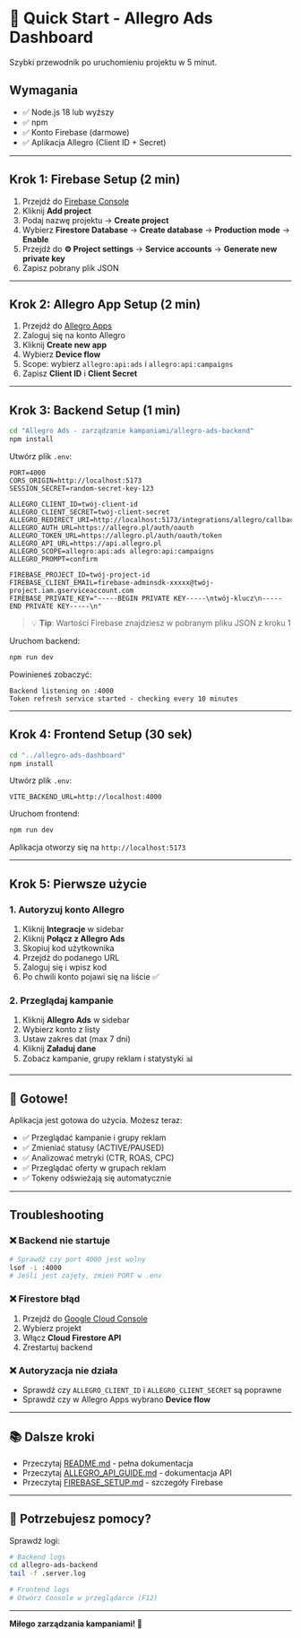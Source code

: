 # 🚀 Quick Start - Allegro Ads Dashboard

Szybki przewodnik po uruchomieniu projektu w 5 minut.

## Wymagania

- ✅ Node.js 18 lub wyższy
- ✅ npm
- ✅ Konto Firebase (darmowe)
- ✅ Aplikacja Allegro (Client ID + Secret)

---

## Krok 1: Firebase Setup (2 min)

1. Przejdź do [Firebase Console](https://console.firebase.google.com/)
2. Kliknij **Add project**
3. Podaj nazwę projektu → **Create project**
4. Wybierz **Firestore Database** → **Create database** → **Production mode** → **Enable**
5. Przejdź do **⚙️ Project settings** → **Service accounts** → **Generate new private key**
6. Zapisz pobrany plik JSON

---

## Krok 2: Allegro App Setup (2 min)

1. Przejdź do [Allegro Apps](https://apps.developer.allegro.pl/)
2. Zaloguj się na konto Allegro
3. Kliknij **Create new app**
4. Wybierz **Device flow**
5. Scope: wybierz `allegro:api:ads` i `allegro:api:campaigns`
6. Zapisz **Client ID** i **Client Secret**

---

## Krok 3: Backend Setup (1 min)

```bash
cd "Allegro Ads - zarządzanie kampaniami/allegro-ads-backend"
npm install
```

Utwórz plik `.env`:
```env
PORT=4000
CORS_ORIGIN=http://localhost:5173
SESSION_SECRET=random-secret-key-123

ALLEGRO_CLIENT_ID=twój-client-id
ALLEGRO_CLIENT_SECRET=twój-client-secret
ALLEGRO_REDIRECT_URI=http://localhost:5173/integrations/allegro/callback
ALLEGRO_AUTH_URL=https://allegro.pl/auth/oauth
ALLEGRO_TOKEN_URL=https://allegro.pl/auth/oauth/token
ALLEGRO_API_URL=https://api.allegro.pl
ALLEGRO_SCOPE=allegro:api:ads allegro:api:campaigns
ALLEGRO_PROMPT=confirm

FIREBASE_PROJECT_ID=twój-project-id
FIREBASE_CLIENT_EMAIL=firebase-adminsdk-xxxxx@twój-project.iam.gserviceaccount.com
FIREBASE_PRIVATE_KEY="-----BEGIN PRIVATE KEY-----\ntwój-klucz\n-----END PRIVATE KEY-----\n"
```

> 💡 **Tip**: Wartości Firebase znajdziesz w pobranym pliku JSON z kroku 1

Uruchom backend:
```bash
npm run dev
```

Powinieneś zobaczyć:
```
Backend listening on :4000
Token refresh service started - checking every 10 minutes
```

---

## Krok 4: Frontend Setup (30 sek)

```bash
cd "../allegro-ads-dashboard"
npm install
```

Utwórz plik `.env`:
```env
VITE_BACKEND_URL=http://localhost:4000
```

Uruchom frontend:
```bash
npm run dev
```

Aplikacja otworzy się na `http://localhost:5173`

---

## Krok 5: Pierwsze użycie

### 1. Autoryzuj konto Allegro
1. Kliknij **Integracje** w sidebar
2. Kliknij **Połącz z Allegro Ads**
3. Skopiuj kod użytkownika
4. Przejdź do podanego URL
5. Zaloguj się i wpisz kod
6. Po chwili konto pojawi się na liście ✅

### 2. Przeglądaj kampanie
1. Kliknij **Allegro Ads** w sidebar
2. Wybierz konto z listy
3. Ustaw zakres dat (max 7 dni)
4. Kliknij **Załaduj dane**
5. Zobacz kampanie, grupy reklam i statystyki 📊

---

## 🎉 Gotowe!

Aplikacja jest gotowa do użycia. Możesz teraz:

- ✅ Przeglądać kampanie i grupy reklam
- ✅ Zmieniać statusy (ACTIVE/PAUSED)
- ✅ Analizować metryki (CTR, ROAS, CPC)
- ✅ Przeglądać oferty w grupach reklam
- ✅ Tokeny odświeżają się automatycznie

---

## Troubleshooting

### ❌ Backend nie startuje
```bash
# Sprawdź czy port 4000 jest wolny
lsof -i :4000
# Jeśli jest zajęty, zmień PORT w .env
```

### ❌ Firestore błąd
1. Przejdź do [Google Cloud Console](https://console.cloud.google.com/)
2. Wybierz projekt
3. Włącz **Cloud Firestore API**
4. Zrestartuj backend

### ❌ Autoryzacja nie działa
- Sprawdź czy `ALLEGRO_CLIENT_ID` i `ALLEGRO_CLIENT_SECRET` są poprawne
- Sprawdź czy w Allegro Apps wybrano **Device flow**

---

## 📚 Dalsze kroki

- Przeczytaj [README.md](./README.md) - pełna dokumentacja
- Przeczytaj [ALLEGRO_API_GUIDE.md](./ALLEGRO_API_GUIDE.md) - dokumentacja API
- Przeczytaj [FIREBASE_SETUP.md](./allegro-ads-backend/FIREBASE_SETUP.md) - szczegóły Firebase

---

## 💬 Potrzebujesz pomocy?

Sprawdź logi:
```bash
# Backend logs
cd allegro-ads-backend
tail -f .server.log

# Frontend logs
# Otwórz Console w przeglądarce (F12)
```

---

**Miłego zarządzania kampaniami! 🚀**

